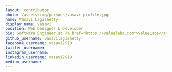 ```yaml
---
layout: contributor
photo: /assets/img/persons/vasavi-profile.jpg
name: Vasavi Lagishetty
display_name: Vasavi
position: Web Designer & Developer
bio: Software Engineer at <a href="https://valuelabs.com">ValueLabs</a>.
github_username: vasavilagishetty
facebook_username: vasavi2910
twitter_username: 
instagram_username: 
linkedin_username: vasavi2910
medium_username: 
---
```

